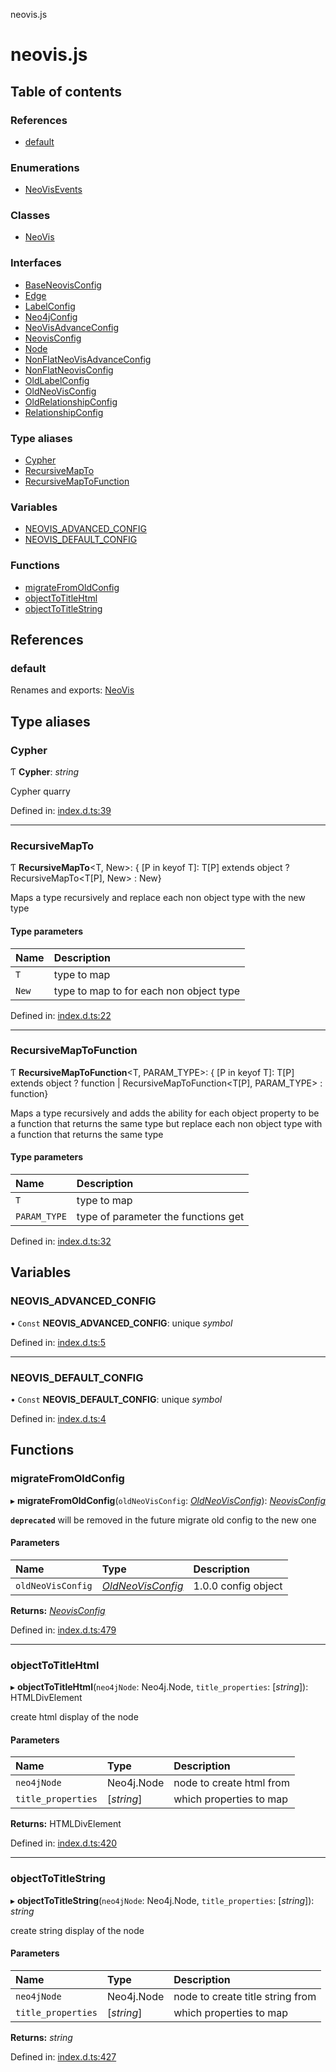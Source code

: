 neovis.js

# neovis.js

## Table of contents

### References

- [default](README.md#default)

### Enumerations

- [NeoVisEvents](enums/neovisevents.md)

### Classes

- [NeoVis](classes/neovis.md)

### Interfaces

- [BaseNeovisConfig](interfaces/baseneovisconfig.md)
- [Edge](interfaces/edge.md)
- [LabelConfig](interfaces/labelconfig.md)
- [Neo4jConfig](interfaces/neo4jconfig.md)
- [NeoVisAdvanceConfig](interfaces/neovisadvanceconfig.md)
- [NeovisConfig](interfaces/neovisconfig.md)
- [Node](interfaces/node.md)
- [NonFlatNeoVisAdvanceConfig](interfaces/nonflatneovisadvanceconfig.md)
- [NonFlatNeovisConfig](interfaces/nonflatneovisconfig.md)
- [OldLabelConfig](interfaces/oldlabelconfig.md)
- [OldNeoVisConfig](interfaces/oldneovisconfig.md)
- [OldRelationshipConfig](interfaces/oldrelationshipconfig.md)
- [RelationshipConfig](interfaces/relationshipconfig.md)

### Type aliases

- [Cypher](README.md#cypher)
- [RecursiveMapTo](README.md#recursivemapto)
- [RecursiveMapToFunction](README.md#recursivemaptofunction)

### Variables

- [NEOVIS\_ADVANCED\_CONFIG](README.md#neovis_advanced_config)
- [NEOVIS\_DEFAULT\_CONFIG](README.md#neovis_default_config)

### Functions

- [migrateFromOldConfig](README.md#migratefromoldconfig)
- [objectToTitleHtml](README.md#objecttotitlehtml)
- [objectToTitleString](README.md#objecttotitlestring)

## References

### default

Renames and exports: [NeoVis](classes/neovis.md)

## Type aliases

### Cypher

Ƭ **Cypher**: *string*

Cypher quarry

Defined in: [index.d.ts:39](https://github.com/thebestnom/neovis.js/blob/ed1c244/index.d.ts#L39)

___

### RecursiveMapTo

Ƭ **RecursiveMapTo**<T, New\>: { [P in keyof T]: T[P] extends object ? RecursiveMapTo<T[P], New\> : New}

Maps a type recursively and replace each non object type with the new type

#### Type parameters

| Name | Description |
| :------ | :------ |
| `T` | type to map |
| `New` | type to map to for each non object type |

Defined in: [index.d.ts:22](https://github.com/thebestnom/neovis.js/blob/ed1c244/index.d.ts#L22)

___

### RecursiveMapToFunction

Ƭ **RecursiveMapToFunction**<T, PARAM_TYPE\>: { [P in keyof T]: T[P] extends object ? function \| RecursiveMapToFunction<T[P], PARAM\_TYPE\> : function}

Maps a type recursively and adds the ability for each object property to be a function that returns the same type
but replace each non object type with a function that returns the same type

#### Type parameters

| Name | Description |
| :------ | :------ |
| `T` | type to map |
| `PARAM_TYPE` | type of parameter the functions get |

Defined in: [index.d.ts:32](https://github.com/thebestnom/neovis.js/blob/ed1c244/index.d.ts#L32)

## Variables

### NEOVIS\_ADVANCED\_CONFIG

• `Const` **NEOVIS\_ADVANCED\_CONFIG**: unique *symbol*

Defined in: [index.d.ts:5](https://github.com/thebestnom/neovis.js/blob/ed1c244/index.d.ts#L5)

___

### NEOVIS\_DEFAULT\_CONFIG

• `Const` **NEOVIS\_DEFAULT\_CONFIG**: unique *symbol*

Defined in: [index.d.ts:4](https://github.com/thebestnom/neovis.js/blob/ed1c244/index.d.ts#L4)

## Functions

### migrateFromOldConfig

▸ **migrateFromOldConfig**(`oldNeoVisConfig`: [*OldNeoVisConfig*](interfaces/oldneovisconfig.md)): [*NeovisConfig*](interfaces/neovisconfig.md)

**`deprecated`** will be removed in the future
migrate old config to the new one

#### Parameters

| Name | Type | Description |
| :------ | :------ | :------ |
| `oldNeoVisConfig` | [*OldNeoVisConfig*](interfaces/oldneovisconfig.md) | 1.0.0 config object |

**Returns:** [*NeovisConfig*](interfaces/neovisconfig.md)

Defined in: [index.d.ts:479](https://github.com/thebestnom/neovis.js/blob/ed1c244/index.d.ts#L479)

___

### objectToTitleHtml

▸ **objectToTitleHtml**(`neo4jNode`: Neo4j.Node, `title_properties`: [*string*]): HTMLDivElement

create html display of the node

#### Parameters

| Name | Type | Description |
| :------ | :------ | :------ |
| `neo4jNode` | Neo4j.Node | node to create html from |
| `title_properties` | [*string*] | which properties to map |

**Returns:** HTMLDivElement

Defined in: [index.d.ts:420](https://github.com/thebestnom/neovis.js/blob/ed1c244/index.d.ts#L420)

___

### objectToTitleString

▸ **objectToTitleString**(`neo4jNode`: Neo4j.Node, `title_properties`: [*string*]): *string*

create string display of the node

#### Parameters

| Name | Type | Description |
| :------ | :------ | :------ |
| `neo4jNode` | Neo4j.Node | node to create title string from |
| `title_properties` | [*string*] | which properties to map |

**Returns:** *string*

Defined in: [index.d.ts:427](https://github.com/thebestnom/neovis.js/blob/ed1c244/index.d.ts#L427)
